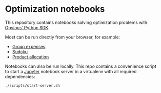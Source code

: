 # Optimization notebooks

This repository contains notebooks solving optimization problems with [Opvious'
Python SDK][].

Most can be run directly from your browser, for example:

+ [Group expenses](https://www.opvious.io/notebooks/retro/examples?path=group-expenses.ipynb)
+ [Sudoku](https://www.opvious.io/notebooks/retro/examples?path=sudoku.ipynb)
+ [Product allocation](https://www.opvious.io/notebooks/retro/examples?path=product-allocation.ipynb)

Notebooks can also be run locally. This repo contains a convenience script to
start a [Jupyter][] notebook server in a virtualenv with all required
dependencies:

```sh
./scripts/start-server.sh
```


[Opvious' Python SDK]: https://opvious.readthedocs.io/
[Jupyter]: https://jupyter.org/
